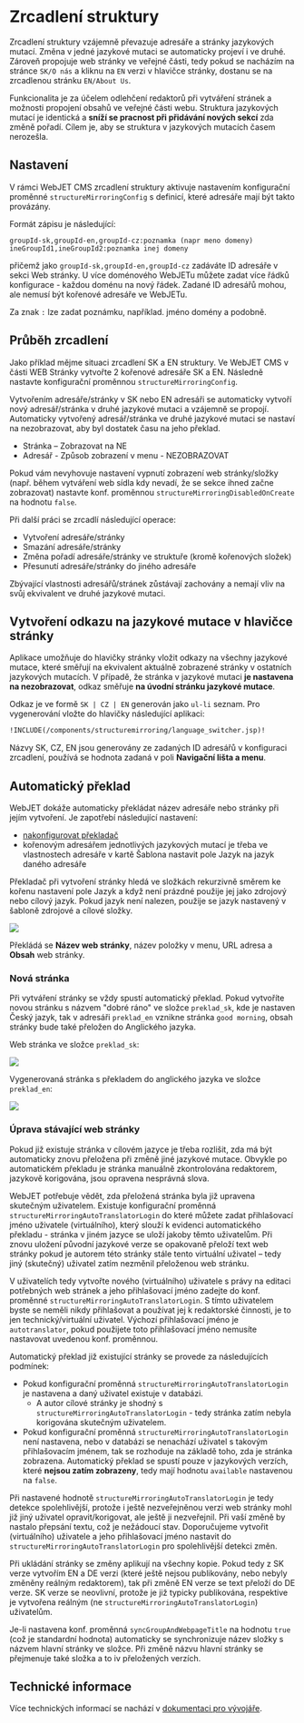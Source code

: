 # Zrcadlení struktury

Zrcadlení struktury vzájemně převazuje adresáře a stránky jazykových mutací. Změna v jedné jazykové mutaci se automaticky projeví i ve druhé. Zároveň propojuje web stránky ve veřejné části, tedy pokud se nacházím na stránce `SK/O nás` a kliknu na `EN` verzi v hlavičce stránky, dostanu se na zrcadlenou stránku `EN/About Us`.

Funkcionalita je za účelem odlehčení redaktorů při vytváření stránek a možnosti propojení obsahů ve veřejné části webu. Struktura jazykových mutací je identická a **sníží se pracnost při přidávání nových sekcí** zda změně pořadí. Cílem je, aby se struktura v jazykových mutacích časem nerozešla.

## Nastavení

V rámci WebJET CMS zrcadlení struktury aktivuje nastavením konfigurační proměnné `structureMirroringConfig` s definicí, které adresáře mají být takto provázány.

Formát zápisu je následující:

```
groupId-sk,groupId-en,groupId-cz:poznamka (napr meno domeny)
ineGroupId1,ineGroupId2:poznamka inej domeny
```

přičemž jako `groupId-sk,groupId-en,groupId-cz` zadáváte ID adresáře v sekci Web stránky. U více doménového WebJETu můžete zadat více řádků konfigurace - každou doménu na nový řádek. Zadané ID adresářů mohou, ale nemusí být kořenové adresáře ve WebJETu.

Za znak `:` lze zadat poznámku, například. jméno domény a podobně.

## Průběh zrcadlení

Jako příklad mějme situaci zrcadlení SK a EN struktury. Ve WebJET CMS v části WEB Stránky vytvořte 2 kořenové adresáře SK a EN. Následně nastavte konfigurační proměnnou `structureMirroringConfig`.

Vytvořením adresáře/stránky v SK nebo EN adresáři se automaticky vytvoří nový adresář/stránka v druhé jazykové mutaci a vzájemně se propojí. Automaticky vytvořený adresář/stránka ve druhé jazykové mutaci se nastaví na nezobrazovat, aby byl dostatek času na jeho překlad.

- Stránka – Zobrazovat na NE
- Adresář - Způsob zobrazení v menu - NEZOBRAZOVAT

Pokud vám nevyhovuje nastavení vypnutí zobrazení web stránky/složky (např. během vytváření web sídla kdy nevadí, že se sekce ihned začne zobrazovat) nastavte konf. proměnnou `structureMirroringDisabledOnCreate` na hodnotu `false`.

Při další práci se zrcadlí následující operace:
- Vytvoření adresáře/stránky
- Smazání adresáře/stránky
- Změna pořadí adresáře/stránky ve struktuře (kromě kořenových složek)
- Přesunutí adresáře/stránky do jiného adresáře

Zbývající vlastnosti adresářů/stránek zůstávají zachovány a nemají vliv na svůj ekvivalent ve druhé jazykové mutaci.

## Vytvoření odkazu na jazykové mutace v hlavičce stránky

Aplikace umožňuje do hlavičky stránky vložit odkazy na všechny jazykové mutace, které směřují na ekvivalent aktuálně zobrazené stránky v ostatních jazykových mutacích. V případě, že stránka v jazykové mutaci **je nastavena na nezobrazovat**, odkaz směřuje **na úvodní stránku jazykové mutace**.

Odkaz je ve formě `SK | CZ | EN` generován jako `ul-li` seznam. Pro vygenerování vložte do hlavičky následující aplikaci:

```html
!INCLUDE(/components/structuremirroring/language_switcher.jsp)!
```

Názvy SK, CZ, EN jsou generovány ze zadaných ID adresářů v konfiguraci zrcadlení, používá se hodnota zadaná v poli **Navigační lišta a menu**.

## Automatický překlad

WebJET dokáže automaticky překládat název adresáře nebo stránky při jejím vytvoření. Je zapotřebí následující nastavení:
- [nakonfigurovat překladač](../../../admin/setup/translation.md)
- kořenovým adresářem jednotlivých jazykových mutací je třeba ve vlastnostech adresáře v kartě Šablona nastavit pole Jazyk na jazyk daného adresáře

Překladač při vytvoření stránky hledá ve složkách rekurzivně směrem ke kořenu nastavení pole Jazyk a když není prázdné použije jej jako zdrojový nebo cílový jazyk. Pokud jazyk není nalezen, použije se jazyk nastavený v šabloně zdrojové a cílové složky.

![](./language.png)

Překládá se **Název web stránky**, název položky v menu, URL adresa a **Obsah** web stránky.

### Nová stránka

Při vytváření stránky se vždy spustí automatický překlad. Pokud vytvoříte novou stránku s názvem "dobré ráno" ve složce `preklad_sk`, kde je nastaven Český jazyk, tak v adresáři `preklad_en` vznikne stránka `good morning`, obsah stránky bude také přeložen do Anglického jazyka.

Web stránka ve složce `preklad_sk`:

![](./doc-sk.png)

Vygenerovaná stránka s překladem do anglického jazyka ve složce `preklad_en`:

![](./doc-en.png)

### Úprava stávající web stránky

Pokud již existuje stránka v cílovém jazyce je třeba rozlišit, zda má být automaticky znovu přeložena při změně jiné jazykové mutace. Obvykle po automatickém překladu je stránka manuálně zkontrolována redaktorem, jazykově korigována, jsou opravena nesprávná slova.

WebJET potřebuje vědět, zda přeložená stránka byla již upravena skutečným uživatelem. Existuje konfigurační proměnná `structureMirroringAutoTranslatorLogin` do které můžete zadat přihlašovací jméno uživatele (virtuálního), který slouží k evidenci automatického překladu - stránka v jiném jazyce se uloží jakoby těmto uživatelům. Při znovu uložení původní jazykové verze se opakovaně přeloží text web stránky pokud je autorem této stránky stále tento virtuální uživatel – tedy jiný (skutečný) uživatel zatím nezměnil přeloženou web stránku.

V uživatelích tedy vytvořte nového (virtuálního) uživatele s právy na editaci potřebných web stránek a jeho přihlašovací jméno zadejte do konf. proměnné `structureMirroringAutoTranslatorLogin`. S tímto uživatelem byste se neměli nikdy přihlašovat a používat jej k redaktorské činnosti, je to jen technický/virtuální uživatel. Výchozí přihlašovací jméno je `autotranslator`, pokud použijete toto přihlašovací jméno nemusíte nastavovat uvedenou konf. proměnnou.

Automatický překlad již existující stránky se provede za následujících podmínek:
- Pokud konfigurační proměnná `structureMirroringAutoTranslatorLogin` je nastavena a daný uživatel existuje v databázi.
  - A autor cílové stránky je shodný s `structureMirroringAutoTranslatorLogin` - tedy stránka zatím nebyla korigována skutečným uživatelem.
- Pokud konfigurační proměnná `structureMirroringAutoTranslatorLogin` není nastavena, nebo v databázi se nenachází uživatel s takovým přihlašovacím jménem, tak se rozhoduje na základě toho, zda je stránka zobrazena. Automatický překlad se spustí pouze v jazykových verzích, které **nejsou zatím zobrazeny**, tedy mají hodnotu `available` nastavenou na `false`.

Při nastavené hodnotě `structureMirroringAutoTranslatorLogin` je tedy detekce spolehlivější, protože i ještě nezveřejněnou verzi web stránky mohl již jiný uživatel opravit/korigovat, ale ještě ji nezveřejnil. Při vaší změně by nastalo přepsání textu, což je nežádoucí stav. Doporučujeme vytvořit (virtuálního) uživatele a jeho přihlašovací jméno nastavit do `structureMirroringAutoTranslatorLogin` pro spolehlivější detekci změn.

Při ukládání stránky se změny aplikují na všechny kopie. Pokud tedy z SK verze vytvořím EN a DE verzi (které ještě nejsou publikovány, nebo nebyly změněny reálným redaktorem), tak při změně EN verze se text přeloží do DE verze. SK verze se neovlivní, protože je již typicky publikována, respektive je vytvořena reálným (ne `structureMirroringAutoTranslatorLogin`) uživatelům.

Je-li nastavena konf. proměnná `syncGroupAndWebpageTitle` na hodnotu `true` (což je standardní hodnota) automaticky se synchronizuje název složky s názvem hlavní stránky ve složce. Při změně názvu hlavní stránky se přejmenuje také složka a to iv přeložených verzích.

## Technické informace

Více technických informací se nachází v [dokumentaci pro vývojáře](../../../developer/apps/docmirroring.md).
